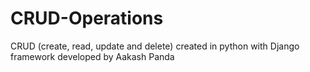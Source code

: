 # CRUD-Operations
CRUD (create, read, update and delete) created in python with Django framework developed by Aakash Panda
